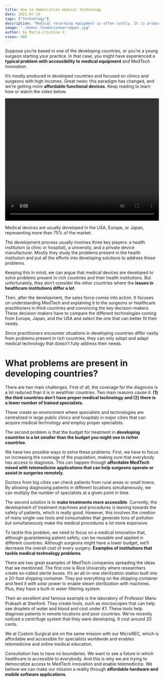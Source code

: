 ```yaml
---
title: How to democratize medical technology
date: 2021-07-19
tags: ["Technology"]
description: "Medical recording equipment is often costly. It is produced in rich countries and sold to rich countries. Developing countries often need to pay more and adapt to get the same benefits. So how can we democratize it? Read to understand it."
image: "./dakar_fundacionbarraquer.jpg"
author: by Maria-Cristina V.
views: 900
---
```


Suppose you’re based in one of the developing countries, or you’re a young surgeon starting your practice. In that case, you might have experienced a <b>typical problem with accessibility to medical equipment</b> and MedTech innovation.

It’s mostly produced in developed countries and focused on clinics and surgeons with high incomes. Great news: this paradigm has changed, and we’re getting more <b>affordable functional devices</b>. Keep reading to learn how or watch the video below.

<video width="auto" height="400px" controls style= "margin-left: auto; margin-right: auto; width: 100%"> 
	<source src="./Healthcare_challenges.mp4" type="video/mp4"> </video>

Medical devices are usually developed in the USA, Europe, or Japan, representing more than 75% of the market.

The development process usually involves three key players: a health institution (a clinic or hospital), a university, and a private device manufacturer. Mostly they study the problems present in the health institution and put all the efforts into developing solutions to address these problems.

Keeping this in mind, we can argue that medical devices are developed to solve problems present in rich countries and their health institutions. But unfortunately, they don’t consider the other countries where the <b>issues in healthcare institutions differ a lot</b>.

Then, after the development, the sales force comes into action. It focuses on understanding MedTech and explaining it to the surgeons or healthcare practitioners in third countries and convincing the key decision-makers. These decision-makers have to compare the different technologies coming from Europe, Japan, and the USA and select the one that can better fit their needs.

Since practitioners encounter situations in developing countries differ vastly from problems present in rich countries, they can only adopt and adapt medical technology that doesn’t fully address their needs.

<h1><b>What problems are present in developing countries?</h1></b>

There are two main challenges. First of all, the coverage for the diagnosis is a lot reduced than it is in wealthier countries. Two main reasons cause it: <b>(1) the third countries don’t have proper medical technology and (2) there is a lower number of trained specialists.</b>

These create an environment where specialists and technologies are centralized in large public clinics and hospitals in major cities that can acquire medical technology and employ proper specialists.

The second problem is that the budget for treatment in <b>developing countries is a lot smaller than the budget you might see in richer countries</b>.

We have two possible ways to solve these problems. First, we have to focus on increasing the coverage of the population, making sure that everybody has access to diagnosis. This can happen through <b>affordable MedTech mixed with telemedicine applications that can help surgeons operate or assist in surgeries remotely</b>.

Doctors from big cities can check patients from rural areas or small towns. By allowing diagnosing patients in different locations simultaneously, we can multiply the number of specialists at a given point in time.

The second solution is to <b>make treatments more accessible</b>. Currently, the development of treatment machines and procedures is leaning towards the safety of patients, which is really good. However, this involves the creation of many single-use tools and consumables that generate tons of pollution but simultaneously make the medical procedures a lot more expensive.

To tackle this problem, we need to focus on a medical innovation that, although guaranteeing patient safety, can be reusable and applied in different countries. Although surgeons might have a lower budget, we’ll decrease the overall cost of every surgery.
<b>Examples of institutions that tackle medical technology problems</b>

There are two great examples of MedTech companies spreading the ideas that we mentioned. The first one is Rice University where researchers create so-called sterile boxes. It’s an all-in-one sterilization station built into a 20-foot shipping container. They put everything on the shipping container and feed it with solar power to enable steam sterilization with machines. Plus, they have a built-in water filtering system.

Then an excellent and famous example is the laboratory of Professor Manu Prakash at Stanford. They create tools, such as microscopes that can help see droplets of water and blood and cost under €1. These tools help diagnose patients in remote locations and poor countries. We’ve recently noticed a centrifuge system that they were developing. It cost around 20 cents.

We at Custom Surgical are on the same mission with our MicroREC, which is affordable and accessible for specialists worldwide and enables telemedicine and online medical education.

Consultation has to have no boundaries. We want to see a future in which healthcare is accessible to everybody. And this is why we are trying to democratize access to MedTech innovation and enable telemedicine. We believe we can make our mission a reality through <b>affordable hardware and mobile software applications</b>.

